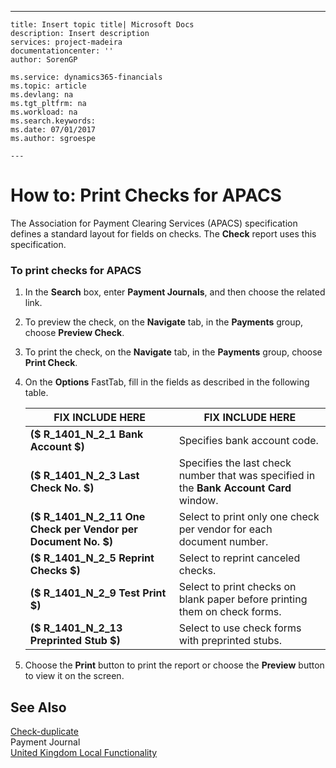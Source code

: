 ---
    title: Insert topic title| Microsoft Docs
    description: Insert description
    services: project-madeira
    documentationcenter: ''
    author: SorenGP

    ms.service: dynamics365-financials
    ms.topic: article
    ms.devlang: na
    ms.tgt_pltfrm: na
    ms.workload: na
    ms.search.keywords:
    ms.date: 07/01/2017
    ms.author: sgroespe

    ---
# How to: Print Checks for APACS
The Association for Payment Clearing Services \(APACS\) specification defines a standard layout for fields on checks. The **Check** report uses this specification.  
  
### To print checks for APACS  
  
1.  In the **Search** box, enter **Payment Journals**, and then choose the related link.  
  
2.  To preview the check, on the **Navigate** tab, in the **Payments** group, choose **Preview Check**.  
  
3.  To print the check, on the **Navigate** tab, in the **Payments** group, choose **Print Check**.  
  
4.  On the **Options** FastTab, fill in the fields as described in the following table.  
  
    |FIX INCLUDE HERE<!--[!INCLUDE[bp_tablefield](../../ApplicationDesign/includes/bp_tablefield_md.md)] -->|FIX INCLUDE HERE<!--[!INCLUDE[bp_tabledescription](../../ApplicationDesign/includes/bp_tabledescription_md.md)] -->|  
    |---------------------------------|---------------------------------------|  
    |**\($ R\_1401\_N\_2\_1 Bank Account $\)**|Specifies bank account code.|  
    |**\($ R\_1401\_N\_2\_3 Last Check No. $\)**|Specifies the last check number that was specified in the **Bank Account Card** window.|  
    |**\($ R\_1401\_N\_2\_11 One Check per Vendor per Document No. $\)**|Select to print only one check per vendor for each document number.|  
    |**\($ R\_1401\_N\_2\_5 Reprint Checks $\)**|Select to reprint canceled checks.|  
    |**\($ R\_1401\_N\_2\_9 Test Print $\)**|Select to print checks on blank paper before printing them on check forms.|  
    |**\($ R\_1401\_N\_2\_13 Preprinted Stub $\)**|Select to use check forms with preprinted stubs.|  
  
5.  Choose the **Print** button to print the report or choose the **Preview** button to view it on the screen.  
  
## See Also  
 [Check\-duplicate](../Topic/\($%20R_1401%20Check%20$\)-duplicate.md)   
 Payment Journal   
 [United Kingdom Local Functionality](../../LocalFunctionalityForMicrosoftDynamicsNav2016/UnitedKingdom/united-kingdom-local-functionality.md)